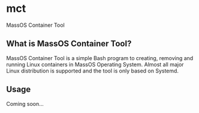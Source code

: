 # mct
MassOS Container Tool

## What is MassOS Container Tool?
MassOS Container Tool is a simple Bash program to creating, removing and running Linux containers in MassOS Operating System. Almost all major Linux distribution is supported and the tool is only based on Systemd.

## Usage
Coming soon...
